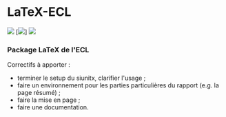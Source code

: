 # LaTeX-ECL
[![](https://img.shields.io/badge/donate-paypal-46AFE0.svg)](https://www.paypal.me/bastienlaville)
[![](https://img.shields.io/github/license/XeBasTeX/LaTeX-ECL.svg)]
[![](https://img.shields.io/github/package-json/v/XeBasTeX/LaTeX-ECL.svg)](https://img.shields.io/github/package-json/v/XeBasTeX/LaTeX-ECL.svg)

### Package LaTeX de l'ECL

Correctifs à apporter :
- terminer le setup du siunitx, clarifier l'usage ;
- faire un environnement pour les parties particulières du rapport (e.g. la page résumé) ;
- faire la mise en page ;
- faire une documentation.
